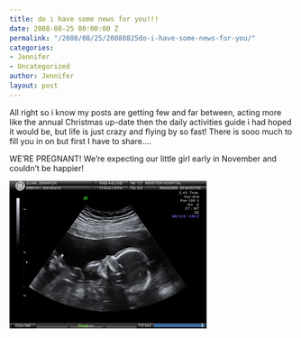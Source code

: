 ```yaml
---
title: do i have some news for you!!!
date: 2008-08-25 00:00:00 Z
permalink: "/2008/08/25/20080825do-i-have-some-news-for-you/"
categories:
- Jennifer
- Uncategorized
author: Jennifer
layout: post
---
```


All right so i know my posts are getting few and far between, acting more like the annual Christmas up-date then the daily activities guide i had hoped it would be, but life is just crazy and flying by so fast! There is sooo much to fill you in on but first I have to share&#8230;.

WE&#8217;RE PREGNANT! We&#8217;re expecting our little girl early in November and couldn&#8217;t be happier!

<img id="image234" alt="imogen.jpg" src="/assets/images/do-i-have-some-news-for-you/1219652464000-missing.jpg" />
